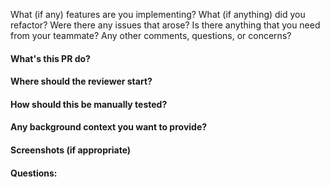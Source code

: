 What (if any) features are you implementing?
What (if anything) did you refactor?
Were there any issues that arose?
Is there anything that you need from your teammate?
Any other comments, questions, or concerns?


#### What's this PR do?
#### Where should the reviewer start?
#### How should this be manually tested?
#### Any background context you want to provide?
#### Screenshots (if appropriate)
#### Questions:
